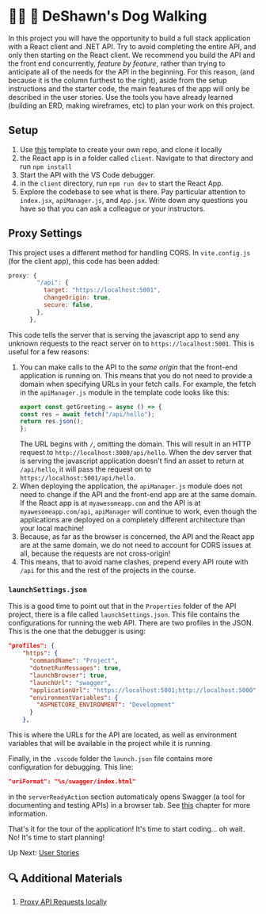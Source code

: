 # 🐕‍🦺 🐩 DeShawn's Dog Walking
In this project you will have the opportunity to build a full stack application with a React client and .NET API. Try to avoid completing the entire API, and only then starting on the React client. We recommend you build the API and the front end concurrently, _feature by feature_, rather than trying to anticipate all of the needs for the API in the beginning. For this reason, (and because it is the column furthest to the right), aside from the setup instructions and the starter code, the main features of the app will only be described in the user stories. Use the tools you have already learned (building an ERD, making wireframes, etc) to plan your work on this project. 

## Setup

1. Use [this](https://github.com/nss-group-projects/dotnet-deshawns-react) template to create your own repo, and clone it locally
1. the React app is in a folder called `client`. Navigate to that directory and run `npm install`
1. Start the API with the VS Code debugger. 
1. in the `client` directory, run `npm run dev` to start the React App. 
1. Explore the codebase to see what is there. Pay particular attention to `index.jsx`, `apiManager.js`, and `App.jsx`. Write down any questions you have so that you can ask a colleague or your instructors. 

## Proxy Settings
This project uses a different method for handling CORS. In `vite.config.js` (for the client app), this code has been added:
``` js
proxy: {
        "/api": {
          target: "https://localhost:5001",
          changeOrigin: true,
          secure: false,
        },
      },
```
This code tells the server that is serving the javascript app to send any unknown requests to the react server  on to `https://localhost:5001`. This is useful for a few reasons: 
1. You can make calls to the API to the _same origin_ that the front-end application is running on. This means that you do not need to provide a domain when specifying URLs in your fetch calls. For example, the fetch in the `apiManager.js` module in the template code looks like this:
    ``` javascript
    export const getGreeting = async () => {
    const res = await fetch("/api/hello");
    return res.json();
    };
    ```
    The URL begins with `/`, omitting the domain. This will result in an HTTP request to `http://localhost:3000/api/hello`. When the dev server that is serving the javascript application doesn't find an asset to return at `/api/hello`, it will pass the request on to `https://localhost:5001/api/hello`. 
1. When deploying the application, the `apiManager.js` module does not need to change if the API and the front-end app are at the same domain. If the React app is at `myawesomeapp.com` and the API is at `myawesomeapp.com/api`, `apiManager` will continue to work, even though the applications are deployed on a completely different architecture than your local machine!
1. Because, as far as the browser is concerned, the API and the React app are at the same domain, we do not need to account for CORS issues at all, because the requests are not cross-origin!
1. This means, that to avoid name clashes, prepend every API route with `/api` for this and the rest of the projects in the course. 

### `launchSettings.json`
This is a good time to point out that in the `Properties` folder of the API project, there is a file called `launchSettings.json`. This file contains the configurations for running the web API. 
There are two profiles in the JSON. This is the one that the debugger is using:
``` JSON
"profiles": {
    "https": {
      "commandName": "Project",
      "dotnetRunMessages": true,
      "launchBrowser": true,
      "launchUrl": "swagger",
      "applicationUrl": "https://localhost:5001;http://localhost:5000",
      "environmentVariables": {
        "ASPNETCORE_ENVIRONMENT": "Development"
      }
    },
```
This is where the URLs for the API are located, as well as environment variables that will be available in the project while it is running. 

Finally, in the `.vscode` folder the `launch.json` file contains more configuration for debugging. This line:
``` json
"uriFormat": "%s/swagger/index.html"
```
in the `serverReadyAction` section automaticaly opens Swagger (a tool for documenting and testing APIs) in a browser tab. See [this](./honey-rae-open-api.md) chapter for more information.  

That's it for the tour of the application! It's time to start coding... oh wait. No! It's time to start planning!

Up Next: [User Stories](./deshawns-user-stories.md)



## 🔍 Additional Materials
1. [Proxy API Requests locally](https://create-react-app.dev/docs/proxying-api-requests-in-development/)

